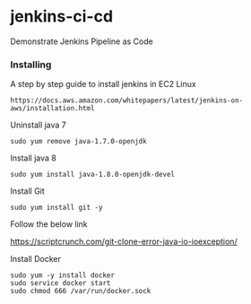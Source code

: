 # jenkins-ci-cd
Demonstrate Jenkins Pipeline as Code


### Installing

A step by step guide to install jenkins in EC2 Linux

```
https://docs.aws.amazon.com/whitepapers/latest/jenkins-on-aws/installation.html
```

Uninstall java 7

```
sudo yum remove java-1.7.0-openjdk
```

Install java 8

```
sudo yum install java-1.8.0-openjdk-devel
```

Install Git

```
sudo yum install git -y
```
Follow the below link

https://scriptcrunch.com/git-clone-error-java-io-ioexception/

Install Docker

```
sudo yum -y install docker
sudo service docker start
sudo chmod 666 /var/run/docker.sock
```


